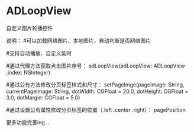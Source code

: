 # ADLoopView
自定义图片轮播控件

说明：
#可以加载网络图片、本地图片，自动判断是否网络图片

#支持自动播放、自定义延时

#通过代理方法获取点击图片序号：
adLoopView(adLoopView: ADLoopView ,index: NSInteger)

#通过公有方法修改分页标签样式和尺寸：
setPageImge(pageImage: String, currentPageImage: String, dotWidth: CGFloat = 20.0, dotHeight: CGFloat = 3.0, dotMargin: CGFloat = 5.0)

#通过设置公有属性修改分页标签的位置（.left .center .right）：
pagePosition

更多功能完善ing...
